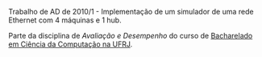 Trabalho de AD de 2010/1 - Implementação de um simulador de uma rede Ethernet com 4 máquinas e 1 hub.

Parte da disciplina de *Avaliação e Desempenho* do curso de [Bacharelado em Ciência da Computação na UFRJ](https://dcc.ufrj.br/).

